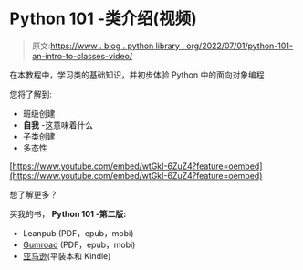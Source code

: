 # Python 101 -类介绍(视频)

> 原文:[https://www . blog . python library . org/2022/07/01/python-101-an-intro-to-classes-video/](https://www.blog.pythonlibrary.org/2022/07/01/python-101-an-intro-to-classes-video/)

在本教程中，学习类的基础知识，并初步体验 Python 中的面向对象编程

您将了解到:

*   班级创建
*   **自我** -这意味着什么
*   子类创建
*   多态性

[https://www.youtube.com/embed/wtGkI-6ZuZ4?feature=oembed](https://www.youtube.com/embed/wtGkI-6ZuZ4?feature=oembed)

想了解更多？

买我的书， **Python 101 -第二版:**

*   Leanpub (PDF，epub，mobi)
*   [Gumroad](https://driscollis.gumroad.com/l/pypy101) (PDF，epub，mobi)
*   [亚马逊](https://amzn.to/2Zo1ARG)(平装本和 Kindle)